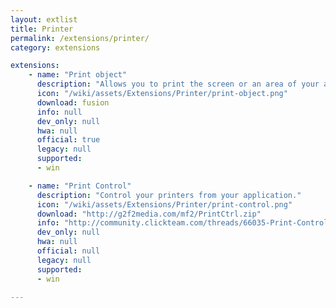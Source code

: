 ```yaml
---
layout: extlist
title: Printer
permalink: /extensions/printer/
category: extensions

extensions:
    - name: "Print object"
      description: "Allows you to print the screen or an area of your application window."
      icon: "/wiki/assets/Extensions/Printer/print-object.png"
      download: fusion
      info: null
      dev_only: null
      hwa: null
      official: true
      legacy: null
      supported:
      - win

    - name: "Print Control"
      description: "Control your printers from your application."
      icon: "/wiki/assets/Extensions/Printer/print-control.png"
      download: "http://g2f2media.com/mf2/PrintCtrl.zip"
      info: "http://community.clickteam.com/threads/66035-Print-Control"
      dev_only: null
      hwa: null
      official: null
      legacy: null
      supported:
      - win

---
```

